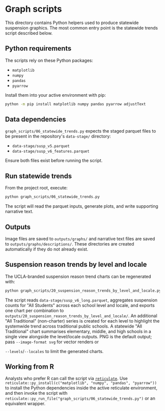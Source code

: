 # Graph scripts

This directory contains Python helpers used to produce statewide suspension graphics. The most common entry point is the statewide trends script described below.

## Python requirements

The scripts rely on these Python packages:

- `matplotlib`
- `numpy`
- `pandas`
- `pyarrow`

Install them into your active environment with pip:

```bash
python -m pip install matplotlib numpy pandas pyarrow adjustText
```

## Data dependencies

`graph_scripts/06_statewide_trends.py` expects the staged parquet files to be present in the repository's `data-stage/` directory:

- `data-stage/susp_v5.parquet`
- `data-stage/susp_v6_features.parquet`

Ensure both files exist before running the script.

## Run statewide trends

From the project root, execute:

```bash
python graph_scripts/06_statewide_trends.py
```

The script will read the parquet inputs, generate plots, and write supporting narrative text.

## Outputs

Image files are saved to `outputs/graphs/` and narrative text files are saved to `outputs/graphs/descriptions/`. These directories are created automatically if they do not already exist.

## Suspension reason trends by level and locale

The UCLA-branded suspension reason trend charts can be regenerated with:

```bash
python graph_scripts/20_suspension_reason_trends_by_level_and_locale.py
```

The script reads `data-stage/susp_v6_long.parquet`, aggregates suspension counts
for "All Students" across each school level and locale, and exports one chart
per combination to `outputs/20_suspension_reason_trends_by_level_and_locale/`.
An additional "All Traditional" (non-charter) series is created for each level
to highlight the systemwide trend across traditional public schools. A
statewide "All Traditional" chart summarises elementary, middle, and high
schools in a single view alongside the level/locale outputs.
PNG is the default output; pass `--image-format svg` for vector renders or

`--levels`/`--locales` to limit the generated charts.

## Working from R

Analysts who prefer R can call the script via [`reticulate`](https://rstudio.github.io/reticulate/). Use `reticulate::py_install(c("matplotlib", "numpy", "pandas", "pyarrow"))` to install the Python dependencies inside the active reticulate environment, and then invoke the script with `reticulate::py_run_file("graph_scripts/06_statewide_trends.py")` or an equivalent wrapper.
